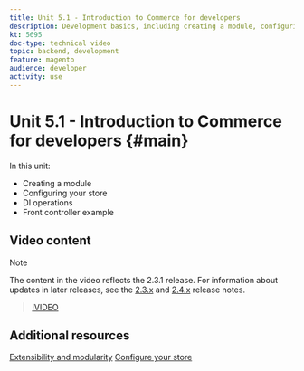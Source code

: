 ```yaml
---
title: Unit 5.1 - Introduction to Commerce for developers
description: Development basics, including creating a module, configuring your store, DI operations, and a front controller example
kt: 5695
doc-type: technical video
topic: backend, development
feature: magento
audience: developer
activity: use
---
```


# Unit 5.1 - Introduction to Commerce for developers {#main}

In this unit:

- Creating a module
- Configuring your store
- DI operations
- Front controller example

## Video content

>[!NOTE]
>
>The content in the video reflects the 2.3.1 release. For information about updates in later releases, see the [ 2.3.x](https://devdocs.magento.com/guides/v2.3/release-notes/bk-release-notes.html) and [2.4.x](https://devdocs.magento.com/guides/v2.4/release-notes/bk-release-notes.html) release notes.

>[!VIDEO](https://video.tv.adobe.com/v/36197?quality=12&learn=on)

## Additional resources

[Extensibility and modularity](https://devdocs.magento.com/guides/v2.4/architecture/extensibility.html)
[Configure your store](https://devdocs.magento.com/cloud/configure/configuration-overview.html)
